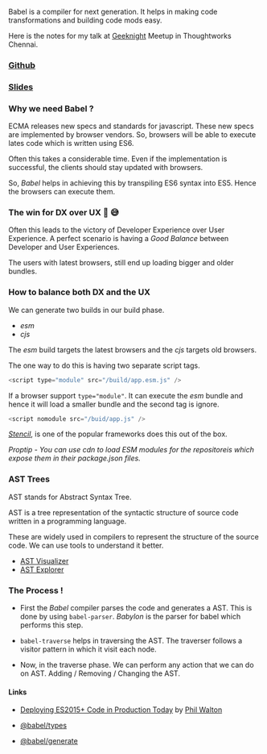 Babel is a compiler for next generation. It helps in making code transformations and building code mods easy.

Here is the notes for my talk at [Geeknight](http://geeknight.in/) Meetup in Thoughtworks Chennai.

### [Github](https://github.com/coderz-mafia/babel-plugin-no-console-logs)

### [Slides](https://jayakrishnanamburu.github.io/slides-custom-babel-plugin/#0)

### Why we need Babel ?

ECMA releases new specs and standards for javascript. These new specs are implemented by browser vendors. So, browsers will be able to execute lates code which is written using ES6.

Often this takes a considerable time. Even if the implementation is successful, the clients should stay updated with browsers.

So, _Babel_ helps in achieving this by transpiling ES6 syntax into ES5. Hence the browsers can execute them.

### The win for DX over UX 💪 😅

Often this leads to the victory of Developer Experience over User Experience. A perfect scenario is having a _Good Balance_ between Developer and User Experiences.

The users with latest browsers, still end up loading bigger and older bundles.

### How to balance both DX and the UX

We can generate two builds in our build phase.

- _esm_
- _cjs_

The _esm_ build targets the latest browsers and the _cjs_ targets old browsers.

The one way to do this is having two separate script tags.

```js
<script type="module" src="/build/app.esm.js" />
```

If a browser support `type="module"`. It can execute the _esm_ bundle and hence it will load a smaller bundle and the second tag is ignore.

```js
<script nomodule src="/buid/app.js" />
```

_[Stencil](https://stenciljs.com/)_, is one of the popular frameworks does this out of the box.

_Proptip - You can use cdn to load ESM modules for the repositoreis which expose them in their package.json files._

### AST Trees

AST stands for Abstract Syntax Tree.

AST is a tree representation of the syntactic structure of source code written in a programming language.

These are widely used in compilers to represent the structure of the source code. We can use tools to understand it better.

- [AST Visualizer](http://resources.jointjs.com/demos/javascript-ast)
- [AST Explorer](https://astexplorer.net/)

### The Process !

- First the _Babel_ compiler parses the code and generates a AST. This is done by using `babel-parser`. _Babylon_ is the parser for babel which performs this step.

- `babel-traverse` helps in traversing the AST. The traverser follows a visitor pattern in which it visit each node.

- Now, in the traverse phase. We can perform any action that we can do on AST. Adding / Removing / Changing the AST.

#### Links

- [Deploying ES2015+ Code in Production Today](https://philipwalton.com/articles/deploying-es2015-code-in-production-today/) by [Phil Walton](https://twitter.com/philwalton)

- [@babel/types](https://babeljs.io/docs/en/babel-types)

- [@babel/generate](https://babeljs.io/docs/en/babel-generator)
